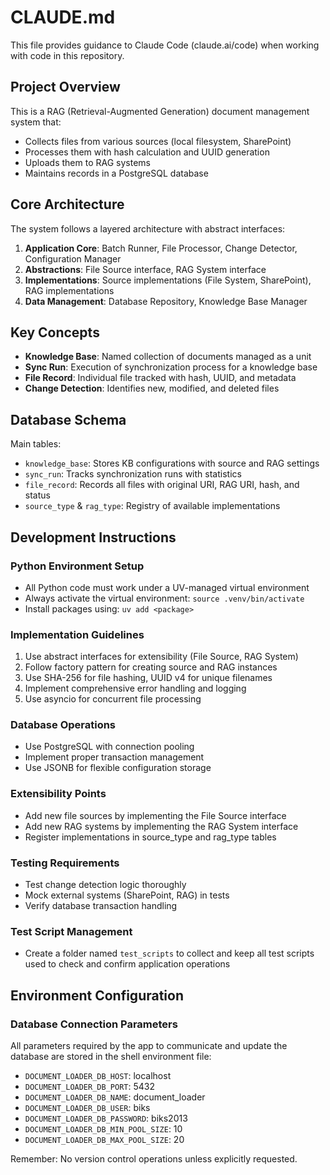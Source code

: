 # CLAUDE.md

This file provides guidance to Claude Code (claude.ai/code) when working with code in this repository.

## Project Overview

This is a RAG (Retrieval-Augmented Generation) document management system that:
- Collects files from various sources (local filesystem, SharePoint)
- Processes them with hash calculation and UUID generation
- Uploads them to RAG systems
- Maintains records in a PostgreSQL database

## Core Architecture

The system follows a layered architecture with abstract interfaces:

1. **Application Core**: Batch Runner, File Processor, Change Detector, Configuration Manager
2. **Abstractions**: File Source interface, RAG System interface
3. **Implementations**: Source implementations (File System, SharePoint), RAG implementations
4. **Data Management**: Database Repository, Knowledge Base Manager

## Key Concepts

- **Knowledge Base**: Named collection of documents managed as a unit
- **Sync Run**: Execution of synchronization process for a knowledge base
- **File Record**: Individual file tracked with hash, UUID, and metadata
- **Change Detection**: Identifies new, modified, and deleted files

## Database Schema

Main tables:
- `knowledge_base`: Stores KB configurations with source and RAG settings
- `sync_run`: Tracks synchronization runs with statistics
- `file_record`: Records all files with original URI, RAG URI, hash, and status
- `source_type` & `rag_type`: Registry of available implementations

## Development Instructions

### Python Environment Setup
- All Python code must work under a UV-managed virtual environment
- Always activate the virtual environment: `source .venv/bin/activate`
- Install packages using: `uv add <package>`

### Implementation Guidelines
1. Use abstract interfaces for extensibility (File Source, RAG System)
2. Follow factory pattern for creating source and RAG instances
3. Use SHA-256 for file hashing, UUID v4 for unique filenames
4. Implement comprehensive error handling and logging
5. Use asyncio for concurrent file processing

### Database Operations
- Use PostgreSQL with connection pooling
- Implement proper transaction management
- Use JSONB for flexible configuration storage

### Extensibility Points
- Add new file sources by implementing the File Source interface
- Add new RAG systems by implementing the RAG System interface
- Register implementations in source_type and rag_type tables

### Testing Requirements
- Test change detection logic thoroughly
- Mock external systems (SharePoint, RAG) in tests
- Verify database transaction handling

### Test Script Management
- Create a folder named `test_scripts` to collect and keep all test scripts used to check and confirm application operations

## Environment Configuration

### Database Connection Parameters
All parameters required by the app to communicate and update the database are stored in the shell environment file:

- `DOCUMENT_LOADER_DB_HOST`: localhost
- `DOCUMENT_LOADER_DB_PORT`: 5432
- `DOCUMENT_LOADER_DB_NAME`: document_loader
- `DOCUMENT_LOADER_DB_USER`: biks
- `DOCUMENT_LOADER_DB_PASSWORD`: biks2013
- `DOCUMENT_LOADER_DB_MIN_POOL_SIZE`: 10
- `DOCUMENT_LOADER_DB_MAX_POOL_SIZE`: 20

Remember: No version control operations unless explicitly requested.